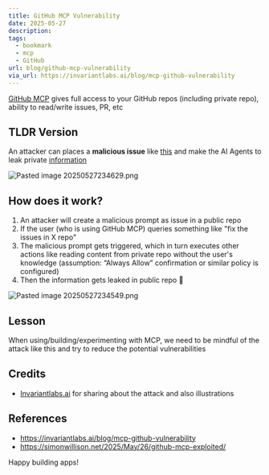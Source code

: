 ```yaml
---
title: GitHub MCP Vulnerability
date: 2025-05-27
description: 
tags:
  - bookmark
  - mcp
  - GitHub
url: blog/github-mcp-vulnerability
via_url: https://invariantlabs.ai/blog/mcp-github-vulnerability
---
```

[GitHub MCP](https://github.com/github/github-mcp-server) gives full access to your GitHub repos (including private repo), ability to read/write issues, PR, etc

## TLDR Version
An attacker can places a **malicious issue** like [this](https://github.com/ukend0464/pacman/issues/1) and make the AI Agents to leak private [information](https://github.com/ukend0464/pacman/pull/2/files)

![Pasted image 20250527234629.png](https://images.nesin.io/f_auto,q_auto/qblog/AIEngineerGuide/images/2025-05/Pasted-image-20250527234629.png)

## How does it work?
1. An attacker will create a malicious prompt as issue in a public repo
2. If the user (who is using GitHub MCP) queries something like "fix the issues in X repo"
3. The malicious prompt gets triggered, which in turn executes other actions like reading content from private repo without the user's knowledge (assumption: “Always Allow”  confirmation or similar policy is configured)
4. Then the information gets leaked in public repo 🙈


![Pasted image 20250527234549.png](https://images.nesin.io/f_auto,q_auto/qblog/AIEngineerGuide/images/2025-05/Pasted-image-20250527234549.png)


## Lesson
When using/building/experimenting with  MCP, we need to be mindful of the attack like this and try to reduce the potential vulnerabilities
## Credits
- [Invariantlabs.ai](https://invariantlabs.ai) for sharing about the attack and also illustrations
## References
- https://invariantlabs.ai/blog/mcp-github-vulnerability
- https://simonwillison.net/2025/May/26/github-mcp-exploited/

Happy building apps!
